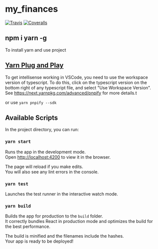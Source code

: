# my_finances

[![Travis][build-badge]][build] [![Coveralls][coveralls-badge]][coveralls]

[build-badge]: https://img.shields.io/travis/dobernike/my_finances/master.png?style=flat-square
[build]: https://travis-ci.org/dobernike/my_finances
[coveralls-badge]: https://img.shields.io/coveralls/dobernike/my_finances/develop.png?style=flat-square
[coveralls]: https://coveralls.io/github/dobernike/my_finances

## npm i yarn -g

To install yarn and use project

## [Yarn Plug and Play](https://yarnpkg.com/lang/en/docs/pnp/)

To get intellisense working in VSCode, you need to use the workspace version of typescript. To do this, click on the typescript version on the bottom right of any typescript file, and select "Use Workspace Version". See https://next.yarnpkg.com/advanced/pnpify for more details.t

or use `yarn pnpify --sdk`

## Available Scripts

In the project directory, you can run:

### `yarn start`

Runs the app in the development mode.<br /> Open [http://localhost:4200](http://localhost:4200) to view it in the browser.

The page will reload if you make edits.<br /> You will also see any lint errors in the console.

### `yarn test`

Launches the test runner in the interactive watch mode.<br />

### `yarn build`

Builds the app for production to the `build` folder.<br /> It correctly bundles React in production mode and optimizes the build for the best performance.

The build is minified and the filenames include the hashes.<br /> Your app is ready to be deployed!
